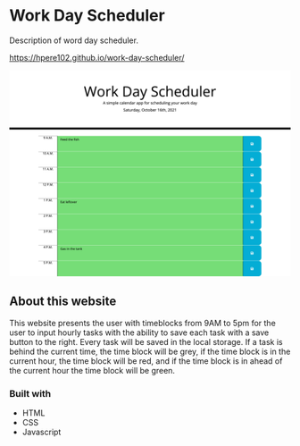 # Work Day Scheduler 

Description of word day scheduler.

https://hpere102.github.io/work-day-scheduler/

![Website layout](assets/images/screenshot.png)

## About this website

This website presents the user with timeblocks from 9AM to 5pm for the user to input hourly tasks with the ability to save each task with a save button to the right. Every task will be saved in the local storage. If a task is behind the current time, the time block will be grey, if the time block is in the current hour, the time block will be red, and if the time block is in ahead of the current hour the time block will be green.

### Built with

* HTML
* CSS
* Javascript
